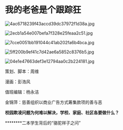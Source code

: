 # 我的老爸是个跟踪狂

![4ac6718239f43accd39dc37972f1d38a.jpg](https://raw.githubusercontent.com/qqhsx/qqnews_image/main/2024/04/02/我的老爸是个跟踪狂/4ac6718239f43accd39dc37972f1d38a.jpg)

![2ecb1a54e007befa7f328e25feaa2c51.jpg](https://raw.githubusercontent.com/qqhsx/qqnews_image/main/2024/04/02/我的老爸是个跟踪狂/2ecb1a54e007befa7f328e25feaa2c51.jpg)

![7cce0051bb191044c41ab202fa6b4bca.jpg](https://raw.githubusercontent.com/qqhsx/qqnews_image/main/2024/04/02/我的老爸是个跟踪狂/7cce0051bb191044c41ab202fa6b4bca.jpg)

![5ff200b9ef41c7d42ae6a5852c8376b5.jpg](https://raw.githubusercontent.com/qqhsx/qqnews_image/main/2024/04/02/我的老爸是个跟踪狂/5ff200b9ef41c7d42ae6a5852c8376b5.jpg)

![04e1e47663def3e12794aa0c2b224181.jpg](https://raw.githubusercontent.com/qqhsx/qqnews_image/main/2024/04/02/我的老爸是个跟踪狂/04e1e47663def3e12794aa0c2b224181.jpg)

策划、脚本：周维

漫画：彭浩风

值班编辑：杨永洁

金锦萍：慈善组织以商业广告方式筹集款项的善与恶

**校园欺凌问题为何难以解决，学校、家庭、社区各要做什么？**

********二本学生背后的“骆驼祥子之问”


